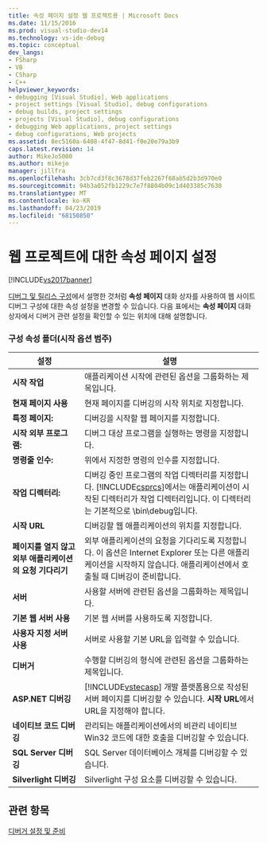 ```yaml
---
title: 속성 페이지 설정 웹 프로젝트용 | Microsoft Docs
ms.date: 11/15/2016
ms.prod: visual-studio-dev14
ms.technology: vs-ide-debug
ms.topic: conceptual
dev_langs:
- FSharp
- VB
- CSharp
- C++
helpviewer_keywords:
- debugging [Visual Studio], Web applications
- project settings [Visual Studio], debug configurations
- debug builds, project settings
- projects [Visual Studio], debug configurations
- debugging Web applications, project settings
- debug configurations, Web projects
ms.assetid: 8ec5160a-6408-4f47-8d41-f0e20e79a3b9
caps.latest.revision: 14
author: MikeJo5000
ms.author: mikejo
manager: jillfra
ms.openlocfilehash: 3cb7cd3f8c3678d37feb2267f68ab5d2b3d970e0
ms.sourcegitcommit: 94b3a052fb1229c7e7f8804b09c1d403385c7630
ms.translationtype: MT
ms.contentlocale: ko-KR
ms.lasthandoff: 04/23/2019
ms.locfileid: "68150850"
---
```

# <a name="property-pages-settings-for-web-projects"></a>웹 프로젝트에 대한 속성 페이지 설정
[!INCLUDE[vs2017banner](../includes/vs2017banner.md)]

[디버그 및 릴리스 구성](../debugger/how-to-set-debug-and-release-configurations.md)에서 설명한 것처럼 **속성 페이지** 대화 상자를 사용하여 웹 사이트 디버그 구성에 대한 속성 설정을 변경할 수 있습니다. 다음 표에서는 **속성 페이지** 대화 상자에서 디버거 관련 설정을 확인할 수 있는 위치에 대해 설명합니다.  
  
### <a name="configuration-properties-folder-start-options-category"></a>구성 속성 폴더(시작 옵션 범주)  
  
|**설정**|**설명**|  
|-----------------|---------------------|  
|**시작 작업**|애플리케이션 시작에 관련된 옵션을 그룹화하는 제목입니다.|  
|**현재 페이지 사용**|현재 페이지를 디버깅의 시작 위치로 지정합니다.|  
|**특정 페이지:**|디버깅을 시작할 웹 페이지를 지정합니다.|  
|**시작 외부 프로그램:**|디버그 대상 프로그램을 실행하는 명령을 지정합니다.|  
|**명령줄 인수:**|위에서 지정한 명령의 인수를 지정합니다.|  
|**작업 디렉터리:**|디버깅 중인 프로그램의 작업 디렉터리를 지정합니다. [!INCLUDE[csprcs](../includes/csprcs-md.md)]에서는 애플리케이션이 시작된 디렉터리가 작업 디렉터리입니다. 이 디렉터리는 기본적으로 \bin\debug입니다.|  
|**시작 URL**|디버깅할 웹 애플리케이션의 위치를 지정합니다.|  
|**페이지를 열지 않고 외부 애플리케이션의 요청 기다리기**|외부 애플리케이션의 요청을 기다리도록 지정합니다. 이 옵션은 Internet Explorer 또는 다른 애플리케이션을 시작하지 않습니다. 애플리케이션에서 호출될 때 디버깅이 준비합니다.|  
|**서버**|사용할 서버에 관련된 옵션을 그룹화하는 제목입니다.|  
|**기본 웹 서버 사용**|기본 웹 서버를 사용하도록 지정합니다.|  
|**사용자 지정 서버 사용**|서버로 사용할 기본 URL을 입력할 수 있습니다.|  
|**디버거**|수행할 디버깅의 형식에 관련된 옵션을 그룹화하는 제목입니다.|  
|**ASP.NET 디버깅**|[!INCLUDE[vstecasp](../includes/vstecasp-md.md)] 개발 플랫폼용으로 작성된 서버 페이지를 디버깅할 수 있습니다. **시작 URL**에서 URL을 지정해야 합니다.|  
|**네이티브 코드 디버깅**|관리되는 애플리케이션에서의 비관리 네이티브 Win32 코드에 대한 호출을 디버깅할 수 있습니다.|  
|**SQL Server 디버깅**|SQL Server 데이터베이스 개체를 디버깅할 수 있습니다.|  
|**Silverlight 디버깅**|Silverlight 구성 요소를 디버깅할 수 있습니다.|  
  
## <a name="see-also"></a>관련 항목  
 [디버거 설정 및 준비](../debugger/debugger-settings-and-preparation.md)

